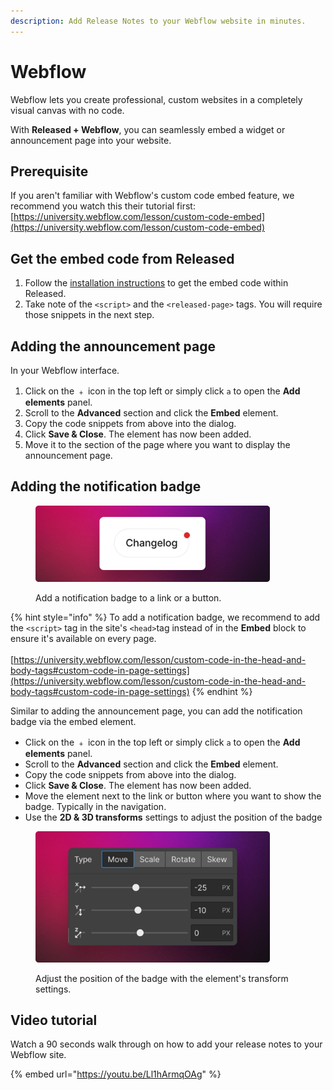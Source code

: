 ```yaml
---
description: Add Release Notes to your Webflow website in minutes.
---
```


# Webflow

Webflow lets you create professional, custom websites in a completely visual canvas with no code.&#x20;

With **Released + Webflow**, you can seamlessly embed a widget or announcement page into your website.&#x20;

## Prerequisite&#x20;

If you aren't familiar with Webflow's custom code embed feature, we recommend you watch this their tutorial first: [https://university.webflow.com/lesson/custom-code-embed](https://university.webflow.com/lesson/custom-code-embed)

## Get the embed code from Released

1. Follow the [installation instructions](../product-tour/settings/announcement-page.md#installation) to get the embed code within Released.
2. Take note of the `<script>` and the `<released-page>` tags. You will require those snippets in the next step.&#x20;

## Adding the announcement page

In your Webflow interface.&#x20;

1. Click on the ﹢ icon in the top left or simply click `a` to open the **Add elements** panel.
2. Scroll to the **Advanced** section and click the **Embed** element.
3. Copy the code snippets from above into the dialog.&#x20;
4. Click **Save & Close**. The element has now been added.&#x20;
5. Move it to the section of the page where you want to display the announcement page.&#x20;

## Adding the notification badge



<figure><img src="../.gitbook/assets/Badge.png" alt="" width="375"><figcaption><p>Add a notification badge to a link or a button.</p></figcaption></figure>

{% hint style="info" %}
To add a notification badge, we recommend to add the `<script>` tag in the site's `<head>`tag  instead of in the **Embed** block to ensure it's available on every page. \
\
[https://university.webflow.com/lesson/custom-code-in-the-head-and-body-tags#custom-code-in-page-settings](https://university.webflow.com/lesson/custom-code-in-the-head-and-body-tags#custom-code-in-page-settings)
{% endhint %}

Similar to adding the announcement page, you can add the notification badge via the embed element.&#x20;

* Click on the ﹢ icon in the top left or simply click `a` to open the **Add elements** panel.
* Scroll to the **Advanced** section and click the **Embed** element.
* Copy the code snippets from above into the dialog.&#x20;
* Click **Save & Close**. The element has now been added.&#x20;
* Move the element next to the link or button where you want to show the badge. Typically in the navigation.&#x20;
* Use the **2D & 3D transforms** settings to adjust the position of the badge&#x20;

<figure><img src="../.gitbook/assets/Transform Settings.png" alt="" width="375"><figcaption><p>Adjust the position of the badge with the element's transform settings.</p></figcaption></figure>



## Video tutorial

Watch a 90 seconds walk through on how to add your release notes to your Webflow site.&#x20;

{% embed url="https://youtu.be/Ll1hArmqOAg" %}

